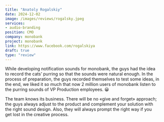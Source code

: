 ```yaml
---
title: "Anatoly Rogalskiy"
date: 2024-12-02
image: /images/reviews/rogalsky.jpeg
services:
- audio-branding
position: CMO
company: monobank
project: monobank
link: https://www.facebook.com/rogalskiya
draft: true
type: "review"
---
```


While developing notification sounds for monobank, the guys had the idea to record the cats’ purring so that the sounds were natural enough. In the process of preparation, the guys recorded themselves to test some ideas, in the end, we liked it so much that now 2 million users of monobank listen to the purring sounds of VP Production employees. 😀

<!--more-->

The team knows its business. There will be no «give and forget» approach; the guys always adjust to the product and complement your solution with the right sound design. Also, they will always prompt the right way if you get lost in the creative process.